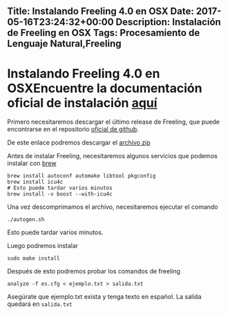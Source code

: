 Title: Instalando Freeling 4.0 en OSX
Date: 2017-05-16T23:24:32+00:00
Description: Instalación de Freeling en OSX
Tags: Procesamiento de Lenguaje Natural,Freeling
---
# Instalando Freeling 4.0 en OSXEncuentre la documentación oficial de instalación [aquí](https://talp-upc.gitbooks.io/freeling-user-manual/content/installation.html)

Primero necesitaremos descargar el último release de Freeling, que puede encontrarse en el repositorio [oficial de github](https://github.com/TALP-UPC/FreeLing/releases/tag/4.0).

De este enlace podremos descargar el [archivo zip](https://github.com/TALP-UPC/FreeLing/releases/download/4.0/FreeLing-4.0.zip)

Antes de instalar Freeling, necesitaremos algunos servicios que podemos instalar con [brew](https://brew.sh)
```
brew install autoconf automake libtool pkgconfig
brew install icu4c
# Esto puede tardar varios minutos
brew install -v boost --with-icu4c
```

Una vez descomprimamos el archivo, necesitaremos ejecutar el comando 

```
./autogen.sh 
```

Esto puede tardar varios minutos.

Luego podremos instalar

```
sudo make install
```

Después de esto podremos probar los comandos de freeling

```
analyze -f es.cfg < ejemplo.txt > salida.txt
```

Asegúrate que ejemplo.txt exista y tenga texto en español. La salida quedará en `salida.txt`